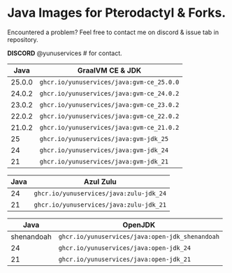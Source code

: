 # Java Images for Pterodactyl & Forks.

Encountered a problem? Feel free to contact me on discord & issue tab in repository.

**DISCORD** @yunuservices # for contact.

|    Java    | GraalVM CE & JDK                        |
|------------|-----------------------------------------|
|   25.0.0   |`ghcr.io/yunuservices/java:gvm-ce_25.0.0`|
|   24.0.2   |`ghcr.io/yunuservices/java:gvm-ce_24.0.2`|
|   23.0.2   |`ghcr.io/yunuservices/java:gvm-ce_23.0.2`|
|   22.0.2   |`ghcr.io/yunuservices/java:gvm-ce_22.0.2`|
|   21.0.2   |`ghcr.io/yunuservices/java:gvm-ce_21.0.2`|
|     25     |`ghcr.io/yunuservices/java:gvm-jdk_25`   |
|     24     |`ghcr.io/yunuservices/java:gvm-jdk_24`   |
|     21     |`ghcr.io/yunuservices/java:gvm-jdk_21`   |

|    Java    | Azul Zulu                             |
|------------|---------------------------------------|
|     24     |`ghcr.io/yunuservices/java:zulu-jdk_24`|
|     21     |`ghcr.io/yunuservices/java:zulu-jdk_21`|

|    Java    | OpenJDK                                       |
|------------|-----------------------------------------------|
| shenandoah |`ghcr.io/yunuservices/java:open-jdk_shenandoah`|
|     24     |`ghcr.io/yunuservices/java:open-jdk_24`        |
|     21     |`ghcr.io/yunuservices/java:open-jdk_21`        |

